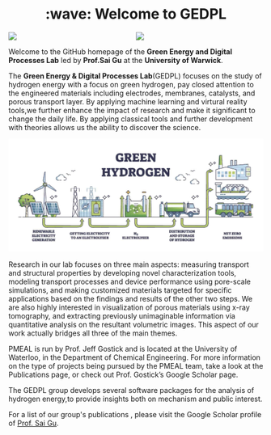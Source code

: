 <h1 align="center">:wave: Welcome to GEDPL </h1>


<div style="display: flex; justify-content: space-between; align-items: flex-end;">
  <img src="https://baltictransportjournal.com/assets/files/news/hydrogen-produksjon-ny-eng.gif" width="400" />
  <img src="https://i.imgur.com/JlXPELW.jpg" width="400" /> 
</div>


Welcome to the GitHub homepage of the  **Green Energy and Digital Processes Lab** led by **Prof.Sai Gu** at the **University of Warwick**. 

The **Green Energy & Digital Processes Lab**(GEDPL) focuses on the study of hydrogen energy with a focus on green hydrogen, pay closed attention to the engineered materials including electrodes, membranes, catalysts, and porous transport layer. By applying machine learning and virtural reality tools,we further enhance the impact of research and make it significant to change the daily life. By applying classical tools and further development with theories allows us the ability to discover the science.

<!--   profile-green-animate -->
![My Local Image](./profile/Green-Hydrogen.jpg)


Research in our lab focuses on three main aspects: measuring transport and structural properties by developing novel characterization tools, modeling transport processes and device performance using pore-scale simulations, and making customized materials targeted for specific applications based on the findings and results of the other two steps. We are also highly interested in visualization of porous materials using x-ray tomography, and extracting previously unimaginable information via quantitative analysis on the resultant volumetric images. This aspect of our work actually bridges all three of the main themes.

PMEAL is run by Prof. Jeff Gostick and is located at the University of Waterloo, in the Department of Chemical Engineering. For more information on the type of projects being pursued by the PMEAL team, take a look at the Publications page, or check out Prof. Gostick’s Google Scholar page.

The GEDPL group develops several software packages for the analysis of hydrogen energy,to provide insights both on mechanism and public interest.

For a list of our group's publications , please visit the Google Scholar profile of [Prof. Sai Gu](https://scholar.google.com/citations?user=EufoqsMAAAAJ&hl=en&oi=ao).


